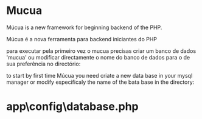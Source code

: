 # Mucua
Múcua is a new framework for beginning backend of the PHP.


Múcua é a nova ferramenta para backend iniciantes do PHP 

para executar pela primeiro vez o mucua precisas criar um banco de dados 'mucua' ou modificar directamente o nome do banco de dados para o de sua preferência no directório:

 to start by first time Múcua you need criate a new data base in your mysql manager or modify especificaly the name of the bata base in the directory:
 
# app\config\database.php
